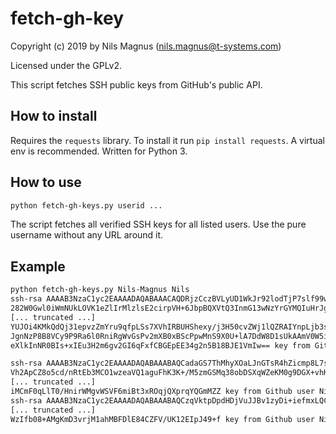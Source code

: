 # fetch-gh-key

Copyright (c) 2019 by Nils Magnus (nils.magnus@t-systems.com)

Licensed under the GPLv2.

This script fetches SSH public keys from GitHub's public API.

How to install
--------------

Requires the `requests` library. To install it run `pip install requests`.
A virtual env is recommended. Written for Python 3.

How to use
----------

```bash
python fetch-gh-keys.py userid ...
```

The script fetches all verified SSH keys for all listed users. Use the pure username without any URL around it.

Example
-------

```bash
python fetch-gh-keys.py Nils-Magnus Nils
ssh-rsa AAAAB3NzaC1yc2EAAAADAQABAAACAQDRjzCczBVLyUD1WkJr92lodTjP7slf99wWnJ09Po63404OdylEmGls8m7gtEply/KYoeTzLe3
282W0Gwl0iWmNUkLOVK1eZlIrMlzlsE2cirpVH+6JbpBQXVtQ3InmG13wNzYrGYMQIuHrJgbWsO1ON4Q5wvIsZbzhDNpu5Ban/TwySFBFasaN5Q
[... truncated ...]
YUJOi4KMkQdQj31epvzZmYru9qfpLSs7XVhIRBUHShexy/j3H50cvZWj1lQZRAIYnpLjb3s9QgvvGIatSqQob8gbCksU3hFWmFsyF/VoDn4HAzP
JgnNzP8B8VCy9P9Ra6l0RniRgWvGsPv2mXB0xBScPpwMnS9X0U+lA7DdW8D1sUkAAmV0W5iRTG0Sk5aTvTLYp2GjZW4GKlsuB/mQWEwSU3zZUXd
eXlkInNR0BIs+xIEu3H2m6gv2GI6qFxfCBGEpEE34g2n5B18BJE1VmIw== key from Github user Nils-Magnus (ID 16118465)

ssh-rsa AAAAB3NzaC1yc2EAAAADAQABAAABAQCadaGS7ThMhyXOaLJnGTsR4hZicmp8L7szWQKHEOtbM72Xx29ysLWmhVIum/2kxYt2GFYcLkz
Vh2ApCZ8o5cd/nRtEb3MCO1wzeaVQ1aguFhK3K+/M5zmGSMq38obDSXqWZeKM0g9DGX+vhKbHX9v3aGfew61UKZ0VEbRxEdPOE6gOdhP9uEfuHa
[... truncated ...]
iMCmF0qLlT0/HnirWMgvWSVF6miBt3xROqjQXprqYQGmMZZ key from Github user Nils (ID 7719095)
ssh-rsa AAAAB3NzaC1yc2EAAAADAQABAAABAQCzqVktpDpdHDjVuJJBv1zyDi+iefmxLQC+OdjEQu595y3S2Ku4euEGThMixst7m8JOq2+fJVC
[... truncated ...]
WzIfb08+AMgKmD3vrjM1ahMBFDlE84CZFV/UK12EIpJ49+f key from Github user Nils (ID 30270359)
```
